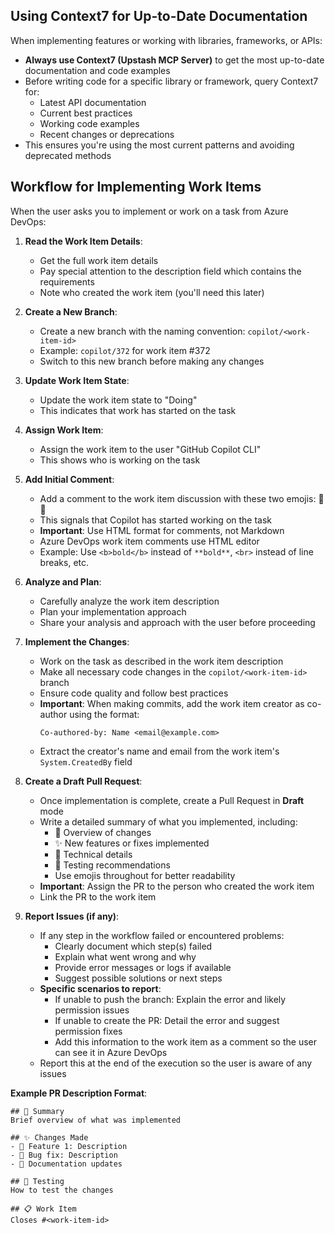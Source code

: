 ## Using Context7 for Up-to-Date Documentation

When implementing features or working with libraries, frameworks, or APIs:

- **Always use Context7 (Upstash MCP Server)** to get the most up-to-date documentation and code examples
- Before writing code for a specific library or framework, query Context7 for:
  - Latest API documentation
  - Current best practices
  - Working code examples
  - Recent changes or deprecations
- This ensures you're using the most current patterns and avoiding deprecated methods

## Workflow for Implementing Work Items

When the user asks you to implement or work on a task from Azure DevOps:

1. **Read the Work Item Details**:
   - Get the full work item details
   - Pay special attention to the description field which contains the requirements
   - Note who created the work item (you'll need this later)

2. **Create a New Branch**:
   - Create a new branch with the naming convention: `copilot/<work-item-id>`
   - Example: `copilot/372` for work item #372
   - Switch to this new branch before making any changes

3. **Update Work Item State**:
   - Update the work item state to "Doing"
   - This indicates that work has started on the task

4. **Assign Work Item**:
   - Assign the work item to the user "GitHub Copilot CLI"
   - This shows who is working on the task

5. **Add Initial Comment**:
   - Add a comment to the work item discussion with these two emojis: 👀🤖
   - This signals that Copilot has started working on the task
   - **Important**: Use HTML format for comments, not Markdown
   - Azure DevOps work item comments use HTML editor
   - Example: Use `<b>bold</b>` instead of `**bold**`, `<br>` instead of line breaks, etc.

6. **Analyze and Plan**:
   - Carefully analyze the work item description
   - Plan your implementation approach
   - Share your analysis and approach with the user before proceeding

7. **Implement the Changes**:
   - Work on the task as described in the work item description
   - Make all necessary code changes in the `copilot/<work-item-id>` branch
   - Ensure code quality and follow best practices
   - **Important**: When making commits, add the work item creator as co-author using the format:
     ```
     Co-authored-by: Name <email@example.com>
     ```
   - Extract the creator's name and email from the work item's `System.CreatedBy` field

8. **Create a Draft Pull Request**:
   - Once implementation is complete, create a Pull Request in **Draft** mode
   - Write a detailed summary of what you implemented, including:
     - 📝 Overview of changes
     - ✨ New features or fixes implemented
     - 🔧 Technical details
     - 🧪 Testing recommendations
     - Use emojis throughout for better readability
   - **Important**: Assign the PR to the person who created the work item
   - Link the PR to the work item

9. **Report Issues (if any)**:
   - If any step in the workflow failed or encountered problems:
     - Clearly document which step(s) failed
     - Explain what went wrong and why
     - Provide error messages or logs if available
     - Suggest possible solutions or next steps
   - **Specific scenarios to report**:
     - If unable to push the branch: Explain the error and likely permission issues
     - If unable to create the PR: Detail the error and suggest permission fixes
     - Add this information to the work item as a comment so the user can see it in Azure DevOps
   - Report this at the end of the execution so the user is aware of any issues

**Example PR Description Format**:
```
## 🎯 Summary
Brief overview of what was implemented

## ✨ Changes Made
- 🔧 Feature 1: Description
- 🐛 Bug fix: Description
- 📝 Documentation updates

## 🧪 Testing
How to test the changes

## 📋 Work Item
Closes #<work-item-id>
```